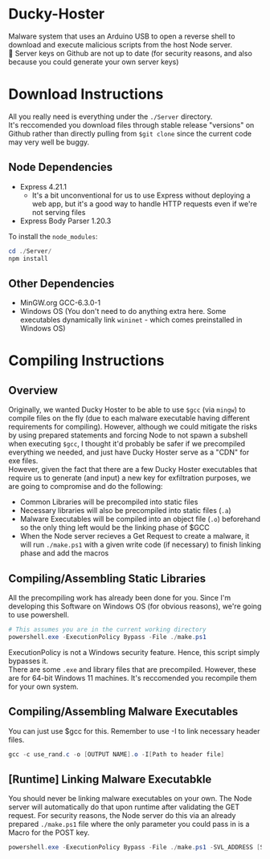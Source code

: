 # Ducky-Hoster
Malware system that uses an Arduino USB to open a reverse shell to download and execute malicious scripts from the host Node server. <br />
🚨 Server keys on Github are not up to date (for security reasons, and also because you could generate your own server keys)

# Download Instructions
All you really need is everything under the `./Server` directory. <br />
It's reccomended you download files through stable release "versions" on Github rather than directly pulling from `$git clone` since the current code may very well be buggy.

## Node Dependencies
* Express 4.21.1
    * It's a bit unconventional for us to use Express without deploying a web app, but it's a good way to handle HTTP requests even if we're not serving files
* Express Body Parser 1.20.3

To install the `node_modules`:
```ps1
cd ./Server/
npm install 
```

## Other Dependencies
* MinGW.org GCC-6.3.0-1
* Windows OS (You don't need to do anything extra here. Some executables dynamically link `wininet` - which comes preinstalled in Windows OS)

# Compiling Instructions
## Overview
Originally, we wanted Ducky Hoster to be able to use `$gcc` (via `mingw`) to compile files on the fly (due to each malware executable having different requirements for compiling). However, although we could mitigate the risks by using prepared statements and forcing Node to not spawn a subshell when executing `$gcc`, I thought it'd probably be safer if we precompiled everything we needed, and just have Ducky Hoster serve as a "CDN" for exe files.
<br>
However, given the fact that there are a few Ducky Hoster executables that require us to generate (and input) a new key for exfiltration purposes, we are going to compromise and do the following:

* Common Libraries will be precompiled into static files
* Necessary libraries will also be precompiled into static files (`.a`)
* Malware Executables will be compiled into an object file (`.o`) beforehand so the only thing left would be the linking phase of $GCC
* When the Node server recieves a Get Request to create a malware, it will run `./make.ps1` with a given write code (if necessary) to finish linking phase and add the macros

## Compiling/Assembling Static Libraries
All the precompiling work has already been done for you. Since I'm developing this Software on Windows OS (for obvious reasons), we're going to use powershell. <br>
```ps1
# This assumes you are in the current working directory
powershell.exe -ExecutionPolicy Bypass -File ./make.ps1
```
ExecutionPolicy is not a Windows security feature. Hence, this script simply bypasses it. <br>
There are some `.exe` and library files that are precompiled. However, these are for 64-bit Windows 11 machines. It's reccomended you recompile them for your own system.

## Compiling/Assembling Malware Executables
You can just use $gcc for this. Remember to use -I to link necessary header files.
```ps1
gcc -c use_rand.c -o [OUTPUT NAME].o -I[Path to header file]
```

## [Runtime] Linking Malware Executabkle
You should never be linking malware executables on your own. The Node server will automatically do that upon runtime after validating the GET request. For security reasons, the Node server do this via an already prepared `./make.ps1` file where the only parameter you could pass in is a Macro for the POST key.
```ps1
powershell.exe -ExecutionPolicy Bypass -File ./make.ps1 -SVL_ADDRESS [Server Address] -SVL_AUTHKEY [Auth Key]
```